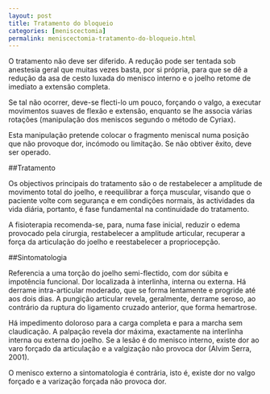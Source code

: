```yaml
---
layout: post
title: Tratamento do bloqueio
categories: [meniscectomia]
permalink: meniscectomia-tratamento-do-bloqueio.html
---
```


O tratamento não deve ser diferido. A redução pode ser tentada sob anestesia geral que muitas vezes basta, por si própria, para que se dê a redução da asa de cesto luxada do menisco interno e o joelho retome de imediato a extensão completa.

Se tal não ocorrer, deve-se flecti-lo um pouco, forçando o valgo, a executar movimentos suaves de flexão e extensão, enquanto se lhe associa várias rotações (manipulação dos meniscos segundo o método de Cyriax).

Esta manipulação pretende colocar o fragmento meniscal numa posição que não provoque dor, incómodo ou limitação. Se não obtiver êxito, deve ser operado.

##Tratamento

Os objectivos principais do tratamento são o de restabelecer a amplitude de movimento total do joelho, e reequilibrar a força muscular, visando que o paciente volte com segurança e em condições normais, às actividades da vida diária, portanto, é fase fundamental na continuidade do tratamento.

A fisioterapia recomenda-se, para, numa fase inicial, reduzir o edema provocado pela cirurgia, restabelecer a amplitude articular, recuperar a força da articulação do joelho e reestabelecer a propriocepção.

##Sintomatologia

Referencia a uma torção do joelho semi-flectido, com dor súbita e impotência funcional. Dor localizada à interlinha, interna ou externa. Há derrame intra-articular moderado, que se forma lentamente e progride até aos dois dias. A pungição articular revela, geralmente, derrame seroso, ao contrário da ruptura do ligamento cruzado anterior, que forma hemartrose.

Há impedimento doloroso para a carga completa e para a marcha sem claudicação. A palpação revela dor máxima, exactamente na interlinha interna ou externa do joelho. Se a lesão é do menisco interno, existe dor ao varo forçado da articulação e a valgização não provoca dor (Alvim Serra, 2001).

O menisco externo a sintomatologia é contrária, isto é, existe dor no valgo forçado e a varização forçada não provoca dor.
